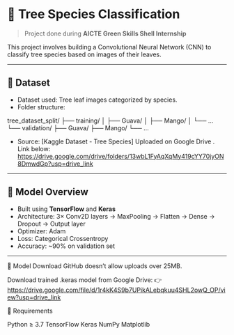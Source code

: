 # 🌿 Tree Species Classification

> Project done during **AICTE Green Skills Shell Internship**

This project involves building a Convolutional Neural Network (CNN) to classify tree species based on images of their leaves.

---

## 📂 Dataset

- Dataset used: Tree leaf images categorized by species.
- Folder structure:
  
tree_dataset_split/
├── training/
│ ├── Guava/
│ ├── Mango/
│ └── ...
└── validation/
├── Guava/
├── Mango/
└── ...

- Source: [Kaggle Dataset - Tree Species]
  Uploaded on Google Drive . Link below:
  https://drive.google.com/drive/folders/13wbL1FyAqXqMy419cYY70jyON8DmwdGp?usp=drive_link

---

## 🧠 Model Overview

- Built using **TensorFlow** and **Keras**
- Architecture: 3× Conv2D layers → MaxPooling → Flatten → Dense → Dropout → Output layer
- Optimizer: Adam
- Loss: Categorical Crossentropy
- Accuracy: ~90% on validation set

---

💾 Model Download
GitHub doesn’t allow uploads over 25MB.

Download trained .keras model from Google Drive:
👉https://drive.google.com/file/d/1r4kK4S9b7UPikALebqkuu4SHL2owQ_OP/view?usp=drive_link

📌 Requirements

Python ≥ 3.7
TensorFlow
Keras
NumPy
Matplotlib
